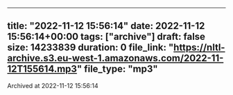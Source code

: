 
---
title: "2022-11-12 15:56:14"
date: 2022-11-12 15:56:14+00:00
tags: ["archive"]
draft: false
size: 14233839
duration: 0
file_link: "https://nltl-archive.s3.eu-west-1.amazonaws.com/2022-11-12T155614.mp3"
file_type: "mp3"
---
Archived at 2022-11-12 15:56:14
            